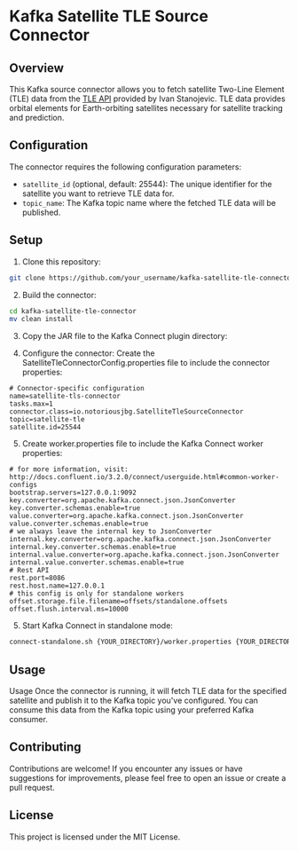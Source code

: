 # Kafka Satellite TLE Source Connector

## Overview

This Kafka source connector allows you to fetch satellite Two-Line Element (TLE) data from the [TLE API](https://tle.ivanstanojevic.me/api/tle) provided by Ivan Stanojevic. TLE data provides orbital elements for Earth-orbiting satellites necessary for satellite tracking and prediction.

## Configuration

The connector requires the following configuration parameters:

- `satellite_id` (optional, default: 25544): The unique identifier for the satellite you want to retrieve TLE data for.
- `topic_name`: The Kafka topic name where the fetched TLE data will be published.

## Setup

1. Clone this repository:

```bash
git clone https://github.com/your_username/kafka-satellite-tle-connector.git
```
2. Build the connector:

```bash
cd kafka-satellite-tle-connector
mv clean install
```

3. Copy the JAR file to the Kafka Connect plugin directory:

4. Configure the connector:
   Create the SatelliteTleConnectorConfig.properties file to include the connector properties:

```properties
# Connector-specific configuration
name=satellite-tls-connector
tasks.max=1
connector.class=io.notoriousjbg.SatelliteTleSourceConnector
topic=satellite-tle
satellite.id=25544
```

5. Create worker.properties file to include the Kafka Connect worker properties:

```properties
# for more information, visit: http://docs.confluent.io/3.2.0/connect/userguide.html#common-worker-configs
bootstrap.servers=127.0.0.1:9092
key.converter=org.apache.kafka.connect.json.JsonConverter
key.converter.schemas.enable=true
value.converter=org.apache.kafka.connect.json.JsonConverter
value.converter.schemas.enable=true
# we always leave the internal key to JsonConverter
internal.key.converter=org.apache.kafka.connect.json.JsonConverter
internal.key.converter.schemas.enable=true
internal.value.converter=org.apache.kafka.connect.json.JsonConverter
internal.value.converter.schemas.enable=true
# Rest API
rest.port=8086
rest.host.name=127.0.0.1
# this config is only for standalone workers
offset.storage.file.filename=offsets/standalone.offsets
offset.flush.interval.ms=10000
```

5. Start Kafka Connect in standalone mode:

```bash
connect-standalone.sh {YOUR_DIRECTORY}/worker.properties {YOUR_DIRECTORY}/SatelliteTleSourceConnector.properties
```

## Usage
Usage
Once the connector is running, it will fetch TLE data for the specified satellite and publish it to the Kafka topic you've configured. You can consume this data from the Kafka topic using your preferred Kafka consumer.


## Contributing

Contributions are welcome! If you encounter any issues or have suggestions for improvements, please feel free to open an issue or create a pull request.


## License

This project is licensed under the MIT License.